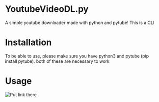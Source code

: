 # YoutubeVideoDL.py
A simple youtube downloader made with python and pytube! 
This is a CLI

# Installation
To be able to use, please make sure you have python3 and pytube (pip install pytube).
both of these are necessary to work

# Usage
![Put link there](https://imgur.com/a/gfXHEVZ) 

